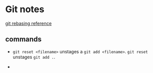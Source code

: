 # Git notes

[git rebasing reference](https://www.git-tower.com/learn/git/ebook/en/desktop-gui/advanced-topics/rebase#start)

## commands

- ```git reset <filename>``` unstages a ```git add <filename>```. 
```git reset``` unstages ```git add .```.

- 